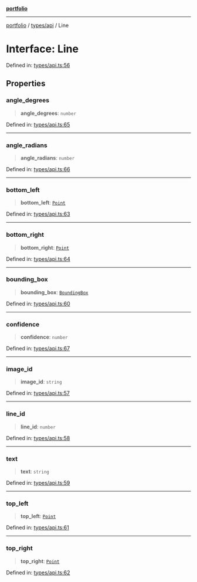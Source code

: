 [**portfolio**](../../../README.md)

***

[portfolio](../../../modules.md) / [types/api](../README.md) / Line

# Interface: Line

Defined in: [types/api.ts:56](https://github.com/tnorlund/Portfolio/blob/2832e31679a96a0072d335c241e9fee4ea32b107/portfolio/types/api.ts#L56)

## Properties

### angle\_degrees

> **angle\_degrees**: `number`

Defined in: [types/api.ts:65](https://github.com/tnorlund/Portfolio/blob/2832e31679a96a0072d335c241e9fee4ea32b107/portfolio/types/api.ts#L65)

***

### angle\_radians

> **angle\_radians**: `number`

Defined in: [types/api.ts:66](https://github.com/tnorlund/Portfolio/blob/2832e31679a96a0072d335c241e9fee4ea32b107/portfolio/types/api.ts#L66)

***

### bottom\_left

> **bottom\_left**: [`Point`](Point.md)

Defined in: [types/api.ts:63](https://github.com/tnorlund/Portfolio/blob/2832e31679a96a0072d335c241e9fee4ea32b107/portfolio/types/api.ts#L63)

***

### bottom\_right

> **bottom\_right**: [`Point`](Point.md)

Defined in: [types/api.ts:64](https://github.com/tnorlund/Portfolio/blob/2832e31679a96a0072d335c241e9fee4ea32b107/portfolio/types/api.ts#L64)

***

### bounding\_box

> **bounding\_box**: [`BoundingBox`](BoundingBox.md)

Defined in: [types/api.ts:60](https://github.com/tnorlund/Portfolio/blob/2832e31679a96a0072d335c241e9fee4ea32b107/portfolio/types/api.ts#L60)

***

### confidence

> **confidence**: `number`

Defined in: [types/api.ts:67](https://github.com/tnorlund/Portfolio/blob/2832e31679a96a0072d335c241e9fee4ea32b107/portfolio/types/api.ts#L67)

***

### image\_id

> **image\_id**: `string`

Defined in: [types/api.ts:57](https://github.com/tnorlund/Portfolio/blob/2832e31679a96a0072d335c241e9fee4ea32b107/portfolio/types/api.ts#L57)

***

### line\_id

> **line\_id**: `number`

Defined in: [types/api.ts:58](https://github.com/tnorlund/Portfolio/blob/2832e31679a96a0072d335c241e9fee4ea32b107/portfolio/types/api.ts#L58)

***

### text

> **text**: `string`

Defined in: [types/api.ts:59](https://github.com/tnorlund/Portfolio/blob/2832e31679a96a0072d335c241e9fee4ea32b107/portfolio/types/api.ts#L59)

***

### top\_left

> **top\_left**: [`Point`](Point.md)

Defined in: [types/api.ts:61](https://github.com/tnorlund/Portfolio/blob/2832e31679a96a0072d335c241e9fee4ea32b107/portfolio/types/api.ts#L61)

***

### top\_right

> **top\_right**: [`Point`](Point.md)

Defined in: [types/api.ts:62](https://github.com/tnorlund/Portfolio/blob/2832e31679a96a0072d335c241e9fee4ea32b107/portfolio/types/api.ts#L62)
